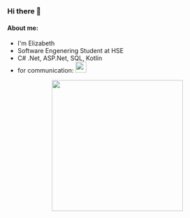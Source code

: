### Hi there 👋

#### About me:
- I'm Elizabeth
- Software Engenering Student at HSE
- C# .Net, ASP.Net, SQL, Kotlin
- for communication:    <a href="https://t.me/vitflare">
        <img src="https://pngicon.ru/file/uploads/telegram.png" width="25" height="25"/>
</a>
  
<p align="center">
  <img src="https://cdn.sanity.io/images/do2rqv0h/production/3356021b2d743e60cb89b0b97196fb2b2b0b44a0-800x800.gif?w=500&fit=max&auto=format" width=300 height=300>
</p>




